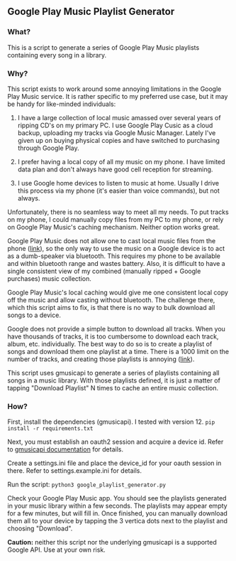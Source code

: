 ## Google Play Music Playlist Generator

### What?
This is a script to generate a series of Google Play Music playlists containing every song in a library.

### Why?
This script exists to work around some annoying limitations in the Google Play Music service. It is rather specific to my preferred use case, but it may be handy for like-minded individuals:

1. I have a large collection of local music amassed over several years of ripping CD's on my primary PC. I use Google Play Cusic as a cloud backup, uploading my tracks via Google Music Manager. Lately I've given up on buying physical copies and have switched to purchasing through Google Play.

2. I prefer having a local copy of all my music on my phone. I have limited data plan and don't always have good cell reception for streaming.

3. I use Google home devices to listen to music at home. Usually I drive this process via my phone (it's easier than voice commands), but not always.

Unfortunately, there is no seamless way to meet all my needs. To put tracks on my phone, I could manually copy files from my PC to my phone, or rely on Google Play Music's caching mechanism. Neither option works great.

Google Play Music does not allow one to cast local music files from the phone ([link][1]), so the only way to use the music on a Google device is to act as a dumb-speaker via bluetooth. This requires my phone to be available and within bluetooth range and wastes battery. Also, it is difficult to have a single consistent view of my combined (manually ripped + Google purchases) music collection.

Google Play Music's local caching would give me one consistent local copy off the music and allow casting without bluetooth. The challenge there, which this script aims to fix, is that there is no way to bulk download all songs to a device.

Google does not provide a simple button to download all tracks. When you have thousands of tracks, it is too cumbersome to download each track, album, etc. individually. The best way to do so is to create a playlist of songs and download them one playlist at a time. There is a 1000 limit on the number of tracks, and creating those playlists is annoying ([link][2]).

This script uses gmusicapi to generate a series of playlists containing all songs in a music library. With those playlists defined, it is just a matter of tapping "Download Playlist" N times to cache an entire music collection. 

[1]: https://productforums.google.com/forum/#!msg/play/MCr2OckaOt0/aw5uMq8mDQAJ
[2]: https://productforums.google.com/forum/#!msg/play/tCEea8gAKvQ/Leje9ie0BQAJ


### How?
First, install the dependencies (gmusicapi). I tested with version 12. `pip install -r requirements.txt`

Next, you must establish an oauth2 session and acquire a device id. Refer to [gmusicapi documentation](https://unofficial-google-music-api.readthedocs.io/en/latest/reference/mobileclient.html#setup-and-login) for details.

Create a settings.ini file and place the device_id for your oauth session in there. Refer to settings.example.ini for details.

Run the script: `python3 google_playlist_generator.py`

Check your Google Play Music app. You should see the playlists generated in your music library within a few seconds. The playlists may appear empty for a few minutes, but will fill in. Once finished, you can manually download them all to your device by tapping the 3 vertica dots next to the playlist and choosing "Download".

**Caution:** neither this script nor the underlying gmusicapi is a supported Google API. Use at your own risk.

